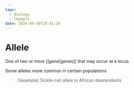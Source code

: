 ```yaml
---
tags:
  - Biology
  - Cegep/1
date: 2024-09-30T18:41:20
---
```


# Allele

One of two or more [[gene|genes]] that may occur at a locus

Some alleles more common in certain populations

> [!example] Sickle-cell allele in African descendants